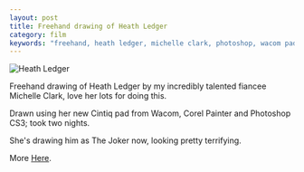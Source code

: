```yaml
---
layout: post
title: Freehand drawing of Heath Ledger
category: film
keywords: "freehand, heath ledger, michelle clark, photoshop, wacom pad"
---
```


![Heath Ledger](http://farm4.static.flickr.com/3072/2714453053_5e78f9bbc7.jpg)

Freehand drawing of Heath Ledger by my incredibly talented fiancee Michelle Clark, love her lots for doing this.

Drawn using her new Cintiq pad from Wacom, Corel Painter and Photoshop CS3; took two nights.

She's drawing him as The Joker now, looking pretty terrifying.

More [Here](http://www.flickr.com/photos/indieflickr/sets/72157603783319055/).

